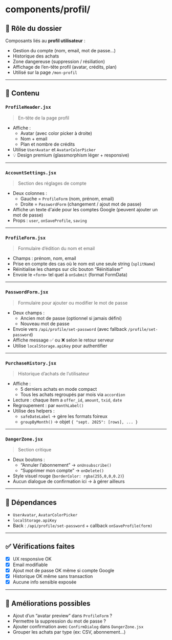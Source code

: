 # components/profil/

## 🎯 Rôle du dossier

Composants liés au **profil utilisateur** :
- Gestion du compte (nom, email, mot de passe…)
- Historique des achats
- Zone dangereuse (suppression / résiliation)
- Affichage de l’en-tête profil (avatar, crédits, plan)
- Utilisé sur la page `/mon-profil`

---

## 📁 Contenu

### `ProfileHeader.jsx`
> En-tête de la page profil
- Affiche :
  - Avatar (avec color picker à droite)
  - Nom + email
  - Plan et nombre de crédits
- Utilise `UserAvatar` et `AvatarColorPicker`
- 💡 Design premium (glassmorphism léger + responsive)

---

### `AccountSettings.jsx`
> Section des réglages de compte
- Deux colonnes :
  - Gauche = `ProfileForm` (nom, prénom, email)
  - Droite = `PasswordForm` (changement / ajout mot de passe)
- Affiche un texte d'aide pour les comptes Google (peuvent ajouter un mot de passe)
- Props : `user`, `onSaveProfile`, `saving`

---

### `ProfileForm.jsx`
> Formulaire d’édition du nom et email
- Champs : prénom, nom, email
- Prise en compte des cas où le nom est une seule string (`splitName`)
- Réinitialise les champs sur clic bouton “Réinitialiser”
- Envoie le `<form>` tel quel à `onSubmit` (format FormData)

---

### `PasswordForm.jsx`
> Formulaire pour ajouter ou modifier le mot de passe
- Deux champs :
  - Ancien mot de passe (optionnel si jamais défini)
  - Nouveau mot de passe
- Envoie vers `/api/profile/set-password` (avec fallback `/profile/set-password`)
- Affiche message ✅ ou ❌ selon le retour serveur
- Utilise `localStorage.apiKey` pour authentifier

---

### `PurchaseHistory.jsx`
> Historique d’achats de l’utilisateur
- Affiche :
  - 5 derniers achats en mode compact
  - Tous les achats regroupés par mois via `accordion`
- Lecture : chaque item a `offer_id`, `amount`, `txid`, `date`
- Regroupement : par `monthLabel()`
- Utilise des helpers :
  - `safeDateLabel` → gère les formats foireux
  - `groupByMonth()` → objet `{ "sept. 2025": [rows], ... }`

---

### `DangerZone.jsx`
> Section critique
- Deux boutons :
  - “Annuler l’abonnement” → `onUnsubscribe()`
  - “Supprimer mon compte” → `onDelete()`
- Style visuel rouge (`borderColor: rgba(255,0,0,0.2)`)
- Aucun dialogue de confirmation ici → à gérer ailleurs

---

## 🔗 Dépendances

- `UserAvatar`, `AvatarColorPicker`
- `localStorage.apiKey`
- Back : `/api/profile/set-password` + callback `onSaveProfile(form)`

---

## ✅ Vérifications faites

- [x] UX responsive OK
- [x] Email modifiable
- [x] Ajout mot de passe OK même si compte Google
- [x] Historique OK même sans transaction
- [x] Aucune info sensible exposée

---

## 🧠 Améliorations possibles

- Ajout d’un “avatar preview” dans `ProfileForm` ?
- Permettre la suppression du mot de passe ?
- Ajouter confirmation avec `ConfirmDialog` dans `DangerZone.jsx`
- Grouper les achats par type (ex: CSV, abonnement…)

